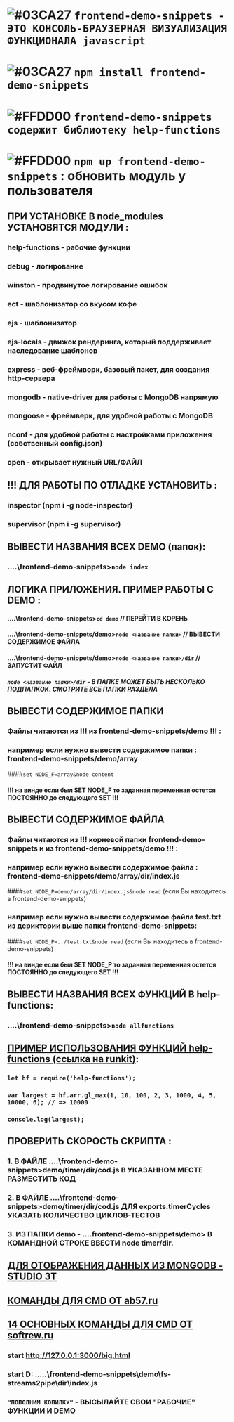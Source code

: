 # ![#03CA27](https://placehold.it/30/c5f015/000000?text='') `frontend-demo-snippets - ЭТО КОНСОЛЬ-БРАУЗЕРНАЯ ВИЗУАЛИЗАЦИЯ ФУНКЦИОНАЛА javascript`
# ![#03CA27](https://placehold.it/30/c5f015/000000?text='') `npm install frontend-demo-snippets`

# ![#FFDD00](https://placehold.it/20/FFDD00/000000?text='') `frontend-demo-snippets содержит библиотеку help-functions`
# ![#FFDD00](https://placehold.it/20/FFDD00/000000?text='') `npm up frontend-demo-snippets` : обновить модуль у пользователя

## ПРИ УСТАНОВКЕ В node_modules УСТАНОВЯТСЯ МОДУЛИ :
### help-functions 	- рабочие функции
### debug          	- логирование
### winston        	- продвинутое логирование ошибок
### ect				- шаблонизатор со вкусом кофе
### ejs				- шаблонизатор
### ejs-locals		- движок рендеринга, который поддерживает наследование шаблонов 
### express			- веб-фреймворк, базовый пакет, для создания http-сервера
### mongodb			- native-driver для работы с MongoDB напрямую
### mongoose		- фреймверк, для удобной работы с MongoDB
### nconf			- для удобной работы с настройками приложения (собственный config.json)
### open			- открывает нужный URL/ФАЙЛ

## !!! ДЛЯ РАБОТЫ ПО ОТЛАДКЕ УСТАНОВИТЬ : 
### inspector (npm i -g node-inspector)
### supervisor (npm i -g supervisor)

## ВЫВЕСТИ НАЗВАНИЯ ВСЕХ DEMO (папок):
### ....\frontend-demo-snippets>`node index`

## ЛОГИКА ПРИЛОЖЕНИЯ. ПРИМЕР РАБОТЫ С DEMO :
#### ....\frontend-demo-snippets>`cd demo` // ПЕРЕЙТИ В КОРЕНЬ
#### ....\frontend-demo-snippets/demo>`node <название папки>` // ВЫВЕСТИ СОДЕРЖИМОЕ ФАЙЛА
#### ....\frontend-demo-snippets/demo>`node <название папки>/dir` // ЗАПУСТИТ ФАЙЛ
##### `node <название папки>/dir` - В ПАПКЕ МОЖЕТ БЫТЬ НЕСКОЛЬКО ПОДПАПКОК. СМОТРИТЕ ВСЕ ПАПКИ РАЗДЕЛА

## ВЫВЕСТИ СОДЕРЖИМОЕ ПАПКИ 
### Файлы читаются из !!! из frontend-demo-snippets/demo !!! :
### например если нужно вывести содержимое папки : frontend-demo-snippets/demo/array
####`set NODE_F=array&node content`
#### !!! на винде если был SET NODE_F то заданная переменная остется ПОСТОЯННО до следующего SET !!!

## ВЫВЕСТИ СОДЕРЖИМОЕ ФАЙЛА 
### Файлы читаются из !!! корневой папки frontend-demo-snippets и из frontend-demo-snippets/demo !!! :
### например если нужно вывести содержимое файла : frontend-demo-snippets/demo/array/dir/index.js
####`set NODE_P=demo/array/dir/index.js&node read` (если Вы находитесь в frontend-demo-snippets)
### например если нужно вывести содержимое файла test.txt из дериктории выше папки frontend-demo-snippets: 
####`set NODE_P=../test.txt&node read` (если Вы находитесь в frontend-demo-snippets)
#### !!! на винде если был SET NODE_P то заданная переменная остется ПОСТОЯННО до следующего SET !!!

## ВЫВЕСТИ НАЗВАНИЯ ВСЕХ ФУНКЦИЙ В help-functions:
### ....\frontend-demo-snippets>`node allfunctions`

## [ПРИМЕР ИСПОЛЬЗОВАНИЯ ФУНКЦИЙ help-functions (ссылка на runkit)](https://npm.runkit.com/help-functions):
### `let hf = require('help-functions');` 
### `var largest = hf.arr.gl_max(1, 10, 100, 2, 3, 1000, 4, 5, 10000, 6); // => 10000`
### `console.log(largest);`

## ПРОВЕРИТЬ СКОРОСТЬ СКРИПТА :
### 1. В ФАЙЛЕ ....\frontend-demo-snippets>demo/timer/dir/cod.js В УКАЗАННОМ МЕСТЕ РАЗМЕСТИТЬ КОД
### 2. В ФАЙЛЕ ....\frontend-demo-snippets>demo/timer/dir/cod.js ДЛЯ exports.timerCycles УКАЗАТЬ КОЛИЧЕСТВО ЦИКЛОВ-ТЕСТОВ
### 3. ИЗ ПАПКИ demo - ....frontend-demo-snippets\demo> В КОМАНДНОЙ СТРОКЕ ВВЕСТИ node timer/dir.

## [ДЛЯ ОТОБРАЖЕНИЯ ДАННЫХ ИЗ MONGODB - STUDIO 3T](https://studio3t.com/)

## [КОМАНДЫ ДЛЯ CMD ОТ ab57.ru](http://ab57.ru/cmdlist.html)
## [14 ОСНОВНЫХ КОМАНДЫ ДЛЯ CMD ОТ softrew.ru](http://www.softrew.ru/instructions/1382-14-komand-cmd-kotorye-dolzhen-znat-kazhdyy-polzovatel.html)
### start http://127.0.0.1:3000/big.html
### start D: .....\frontend-demo-snippets\demo\fs-streams2pipe\dir\index.js

### `"ПОПОЛНИМ КОПИЛКУ"` - ВЫСЫЛАЙТЕ СВОИ "РАБОЧИЕ" ФУНКЦИИ И DEMO